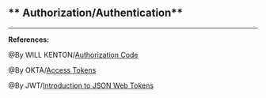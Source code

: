 ## ** Authorization/Authentication**

-----------------------------------------------

**References:**

@By WILL KENTON/[Authorization Code](https://www.investopedia.com/terms/a/authorization-code.asp)

@By OKTA/[Access Tokens](https://www.oauth.com/oauth2-servers/access-tokens/)

@By JWT/[Introduction to JSON Web Tokens](https://jwt.io/introduction/)